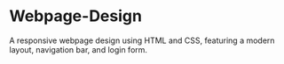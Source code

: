 # Webpage-Design
A responsive webpage design using HTML and CSS, featuring a modern layout, navigation bar, and login form.
